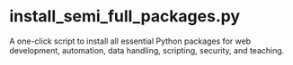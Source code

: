 # install_semi_full_packages.py
A one-click script to install all essential Python packages for web development, automation, data handling, scripting, security, and teaching.
